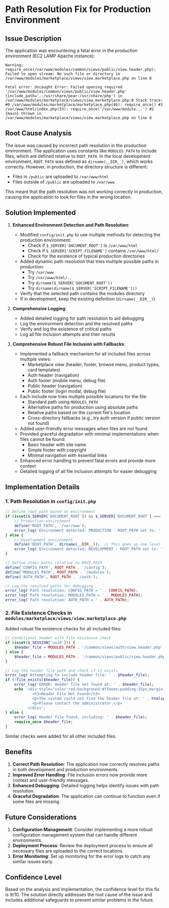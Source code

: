 # Path Resolution Fix for Production Environment

## Issue Description

The application was encountering a fatal error in the production environment (EC2 LAMP Apache instance):

```
Warning: require_once(/var/www/modules/common/views/public/view.header.php): Failed to open stream: No such file or directory in /var/www/modules/marketplace/views/view.marketplace.php on line 8

Fatal error: Uncaught Error: Failed opening required '/var/www/modules/common/views/public/view.header.php' (include_path='.:/usr/share/pear:/usr/share/php') in /var/www/modules/marketplace/views/view.marketplace.php:8 Stack trace: #0 /var/www/modules/marketplace/marketplace.php(46): require_once() #1 /var/www/html/index.php(33): require_once('/var/www/module...') #2 {main} thrown in /var/www/modules/marketplace/views/view.marketplace.php on line 8
```

## Root Cause Analysis

The issue was caused by incorrect path resolution in the production environment. The application uses constants like `MODULES_PATH` to include files, which are defined relative to `ROOT_PATH`. In the local development environment, `ROOT_PATH` was defined as `dirname(__DIR__)`, which works correctly. However, in production, the directory structure is different:

- Files in `/public` are uploaded to `/var/www/html`
- Files outside of `/public` are uploaded to `/var/www`

This meant that the path resolution was not working correctly in production, causing the application to look for files in the wrong location.

## Solution Implemented

1. **Enhanced Environment Detection and Path Resolution**:
   - Modified `config/init.php` to use multiple methods for detecting the production environment:
     - Check if `$_SERVER['DOCUMENT_ROOT']` is `/var/www/html`
     - Check if `$_SERVER['SCRIPT_FILENAME']` contains `/var/www/html/`
     - Check for the existence of typical production directories
   - Added dynamic path resolution that tries multiple possible paths in production:
     - Try `/var/www`
     - Try `/var/www/html/..`
     - Try `dirname($_SERVER['DOCUMENT_ROOT'])`
     - Try `dirname(dirname($_SERVER['SCRIPT_FILENAME']))`
   - Verify that the selected path contains the modules directory
   - If in development, keep the existing definition (`dirname(__DIR__)`)

2. **Comprehensive Logging**:
   - Added detailed logging for path resolution to aid debugging
   - Log the environment detection and the resolved paths
   - Verify and log the existence of critical paths
   - Log all file inclusion attempts and their results

3. **Comprehensive Robust File Inclusion with Fallbacks**:
   - Implemented a fallback mechanism for all included files across multiple views:
     - Marketplace view (header, footer, browse menu, product types, card templates)
     - Auth header (navigation)
     - Auth footer (mobile menu, debug file)
     - Public header (navigation)
     - Public footer (login modal, debug file)
   - Each include now tries multiple possible locations for the file:
     - Standard path using `MODULES_PATH`
     - Alternative paths for production using absolute paths
     - Relative paths based on the current file's location
     - Cross-directory fallbacks (e.g., try auth version if public version not found)
   - Added user-friendly error messages when files are not found
   - Provided graceful degradation with minimal implementations when files cannot be found:
     - Basic header with site name
     - Simple footer with copyright
     - Minimal navigation with essential links
   - Enhanced error handling to prevent fatal errors and provide more context
   - Detailed logging of all file inclusion attempts for easier debugging

## Implementation Details

### 1. Path Resolution in `config/init.php`

```php
// Define root path based on environment
if (isset($_SERVER['DOCUMENT_ROOT']) && $_SERVER['DOCUMENT_ROOT'] === '/var/www/html') {
    // Production environment
    define('ROOT_PATH', '/var/www');
    error_log('Environment detected: PRODUCTION - ROOT_PATH set to: ' . '/var/www');
} else {
    // Development environment
    define('ROOT_PATH', dirname(__DIR__));  // This goes up one level from config/
    error_log('Environment detected: DEVELOPMENT - ROOT_PATH set to: ' . dirname(__DIR__));
}

// Define other paths relative to ROOT_PATH
define('CONFIG_PATH', ROOT_PATH . '/config');
define('MODULES_PATH', ROOT_PATH . '/modules');
define('AUTH_PATH', ROOT_PATH . '/auth');

// Log the resolved paths for debugging
error_log('Path resolution: CONFIG_PATH = ' . CONFIG_PATH);
error_log('Path resolution: MODULES_PATH = ' . MODULES_PATH);
error_log('Path resolution: AUTH_PATH = ' . AUTH_PATH);
```

### 2. File Existence Checks in `modules/marketplace/views/view.marketplace.php`

Added robust file existence checks for all included files:

```php
// Conditional header with file existence check
if (isset($_SESSION['uuid'])) {
    $header_file = MODULES_PATH . '/common/views/auth/view.header.php';
} else {
    $header_file = MODULES_PATH . '/common/views/public/view.header.php';
}

// Log the header file path and check if it exists
error_log('Attempting to include header file: ' . $header_file);
if (!file_exists($header_file)) {
    error_log('ERROR: Header file not found at: ' . $header_file);
    echo '<div style="color:red;background:#ffeeee;padding:15px;margin:15px;border:1px solid #ff0000;">
            <h3>Header File Not Found</h3>
            <p>The system could not find the header file at: ' . htmlspecialchars($header_file) . '</p>
            <p>Please contact the administrator.</p>
          </div>';
} else {
    error_log('Header file found, including: ' . $header_file);
    require_once $header_file;
}
```

Similar checks were added for all other included files.

## Benefits

1. **Correct Path Resolution**: The application now correctly resolves paths in both development and production environments.
2. **Improved Error Handling**: File inclusion errors now provide more context and user-friendly messages.
3. **Enhanced Debugging**: Detailed logging helps identify issues with path resolution.
4. **Graceful Degradation**: The application can continue to function even if some files are missing.

## Future Considerations

1. **Configuration Management**: Consider implementing a more robust configuration management system that can handle different environments.
2. **Deployment Process**: Review the deployment process to ensure all necessary files are uploaded to the correct locations.
3. **Error Monitoring**: Set up monitoring for the error logs to catch any similar issues early.

## Confidence Level

Based on the analysis and implementation, the confidence level for this fix is 9/10. The solution directly addresses the root cause of the issue and includes additional safeguards to prevent similar problems in the future.
